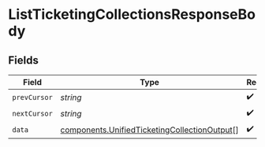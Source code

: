 # ListTicketingCollectionsResponseBody


## Fields

| Field                                                                                                        | Type                                                                                                         | Required                                                                                                     | Description                                                                                                  |
| ------------------------------------------------------------------------------------------------------------ | ------------------------------------------------------------------------------------------------------------ | ------------------------------------------------------------------------------------------------------------ | ------------------------------------------------------------------------------------------------------------ |
| `prevCursor`                                                                                                 | *string*                                                                                                     | :heavy_check_mark:                                                                                           | N/A                                                                                                          |
| `nextCursor`                                                                                                 | *string*                                                                                                     | :heavy_check_mark:                                                                                           | N/A                                                                                                          |
| `data`                                                                                                       | [components.UnifiedTicketingCollectionOutput](../../models/components/unifiedticketingcollectionoutput.md)[] | :heavy_check_mark:                                                                                           | N/A                                                                                                          |